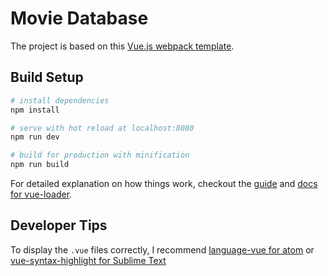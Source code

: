 # Movie Database

The project is based on this [Vue.js webpack template](http://vuejs-templates.github.io/webpack/).

## Build Setup
``` bash
# install dependencies
npm install

# serve with hot reload at localhost:8080
npm run dev

# build for production with minification
npm run build
```

For detailed explanation on how things work, checkout the [guide](http://vuejs-templates.github.io/webpack/) and [docs for vue-loader](http://vuejs.github.io/vue-loader).

## Developer Tips
To display the `.vue` files correctly, I recommend [language-vue for atom](https://atom.io/packages/language-vue) or [vue-syntax-highlight for Sublime Text](https://github.com/vuejs/vue-syntax-highlight)
